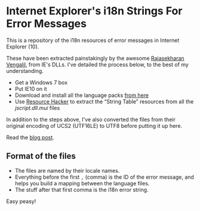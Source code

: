 Internet Explorer's i18n Strings For Error Messages
===

This is a repository of the i18n resources of error messages in Internet Explorer (10).

These have been extracted painstakingly by the awesome [Rajasekharan Vengalil](http://blogorama.nerdworks.in/), from IE's DLLs. I've detailed the process below, to the best of my understanding.

* Get a Windows 7 box
* Put IE10 on it
* Download and install all the language packs [from here](http://www.microsoft.com/en-us/download/details.aspx?id=36804)
* Use [Resource Hacker](http://angusj.com/resourcehacker/) to extract the “String Table” resources from all the *jscript.dll.mui* files

In addition to the steps above, I've also converted the files from their original encoding of UCS2 (UTF16LE) to UTF8 before putting it up here.

Read the [blog post](http://blog.errorception.com/2013/07/ies-i18n-strings-for-error-messages.html).

Format of the files
---

* The files are named by their locale names.
* Everything before the first `,` (comma) is the ID of the error message, and helps you build a mapping between the language files.
* The stuff after that first comma is the i18n error string.

Easy peasy!